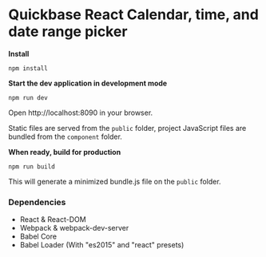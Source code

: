Quickbase React Calendar, time, and date range picker
=====================

**Install**
```
npm install
```

**Start the dev application in development mode**
```
npm run dev
```

Open http://localhost:8090 in your browser.

Static files are served from the `public` folder, project JavaScript files are bundled from the `component` folder.

**When ready, build for production**
```
npm run build
```

This will generate a minimized bundle.js file on the `public` folder.


### Dependencies

* React & React-DOM
* Webpack & webpack-dev-server
* Babel Core
* Babel Loader (With "es2015" and "react" presets)
